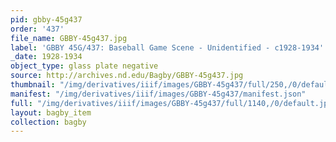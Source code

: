 ```yaml
---
pid: gbby-45g437
order: '437'
file_name: GBBY-45g437.jpg
label: 'GBBY 45G/437: Baseball Game Scene - Unidentified - c1928-1934'
_date: 1928-1934
object_type: glass plate negative
source: http://archives.nd.edu/Bagby/GBBY-45g437.jpg
thumbnail: "/img/derivatives/iiif/images/GBBY-45g437/full/250,/0/default.jpg"
manifest: "/img/derivatives/iiif/images/GBBY-45g437/manifest.json"
full: "/img/derivatives/iiif/images/GBBY-45g437/full/1140,/0/default.jpg"
layout: bagby_item
collection: bagby
---
```

